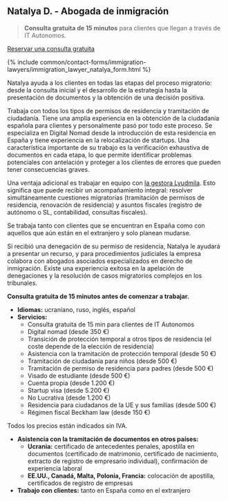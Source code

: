 ## Natalya D. - Abogada de inmigración

> **Consulta gratuita de 15 minutos** para clientes que llegan a través de IT Autonomos.

<a href="#" class="btn-contact-specialist" onclick="contactImmigrationLawyerNatalya(); return false;">Reservar una
consulta gratuita</a>

{% include common/contact-forms/immigration-lawyers/immigration_lawyer_natalya_form.html %}

Natalya ayuda a los clientes en todas las etapas del proceso migratorio: desde la consulta inicial y el desarrollo de
la estrategia hasta la presentación de documentos y la obtención de una decisión positiva.

Trabaja con todos los tipos de permisos de residencia y tramitación de ciudadanía. Tiene una amplia experiencia en la
obtención de la ciudadanía española para clientes y personalmente pasó por todo este proceso. Se especializa en Digital
Nomad desde la introducción de esta residencia en España y tiene experiencia en la relocalización de startups. Una
característica importante de su trabajo es la verificación exhaustiva de documentos en cada etapa, lo que permite
identificar problemas potenciales con antelación y proteger a los clientes de errores que pueden tener consecuencias
graves.

Una ventaja adicional es trabajar en equipo con [la gestora Lyudmila](#lyudmila-d). Esto significa que puede recibir un
acompañamiento integral: resolver simultáneamente cuestiones migratorias (tramitación de permisos de residencia,
renovación de residencia) y asuntos fiscales (registro de autónomo o SL, contabilidad, consultas fiscales).

Se trabaja tanto con clientes que se encuentran en España como con aquellos que aún están en el extranjero y solo
planean mudarse.

Si recibió una denegación de su permiso de residencia, Natalya le ayudará a presentar un recurso, y para procedimientos
judiciales la empresa colabora con abogados asociados especializados en derecho de inmigración. Existe una experiencia
exitosa en la apelación de denegaciones y la resolución de casos migratorios complejos en los tribunales.

**Consulta gratuita de 15 minutos antes de comenzar a trabajar.**

- **Idiomas:** ucraniano, ruso, inglés, español
- **Servicios:**
    - Consulta gratuita de 15 min para clientes de IT Autonomos
    - Digital nomad (desde 350 €)
    - Transición de protección temporal a otros tipos de residencia (el coste depende de la elección de residencia)
    - Asistencia con la tramitación de protección temporal (desde 50 €)
    - Tramitación de ciudadanía para niños (desde 500 €)
    - Tramitación de permiso de residencia para padres (desde 500 €)
    - Visado de estudiante (desde 500 €)
    - Cuenta propia (desde 1.200 €)
    - Startup visa (desde 5.200 €)
    - No Lucrativa (desde 1.200 €)
    - Residencia para ciudadanos de la UE y sus familias (desde 500 €)
    - Régimen fiscal Beckham law (desde 150 €)

Todos los precios están indicados sin IVA.

- **Asistencia con la tramitación de documentos en otros países:**
    - **Ucrania:** certificado de antecedentes penales, apostilla en documentos (certificado de matrimonio, certificado
      de nacimiento, extracto de registro de empresario individual), confirmación de experiencia laboral
    - **EE.UU., Canadá, Malta, Polonia, Francia:** colocación de apostilla, certificados de registro de empresas
- **Trabajo con clientes:** tanto en España como en el extranjero
